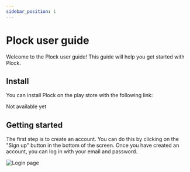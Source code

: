 ```yaml
---
sidebar_position: 1
---
```


# Plock user guide

Welcome to the Plock user guide! This guide will help you get started with Plock.

## Install

You can install Plock on the play store with the following link:

Not available yet

## Getting started

The first step is to create an account. You can do this by clicking on the "Sign up" button in the bottom of the screen.
Once you have created an account, you can log in with your email and password.

![Login page](/img/screens/login_page.jpg)
